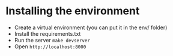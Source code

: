 # Installing the environment

* Create a virtual environment (you can put it in the env/ folder)
* Install the requirements.txt
* Run the server `make devserver`
* Open `http://localhost:8000`
